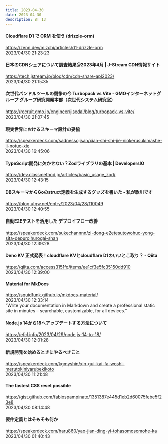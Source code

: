 ```yaml
---
title: 2023-04-30
date: 2023-04-30
description: B! 13
---
```


#### Cloudflare D1 で ORM を使う (drizzle-orm)
https://zenn.dev/mizchi/articles/d1-drizzle-orm<br>
2023/04/30 21:23:23<br>


#### 日本のCDNシェアについて調査結果＠2023年4月 | J-Stream CDN情報サイト
https://tech.jstream.jp/blog/cdn/cdn-share-apl2023/<br>
2023/04/30 21:15:35<br>


#### 次世代バンドルツールの競争の今 Turbopack vs Vite - GMOインターネットグループ グループ研究開発本部（次世代システム研究室）
https://recruit.gmo.jp/engineer/jisedai/blog/turbopack-vs-vite/<br>
2023/04/30 21:07:45<br>


#### 現実世界におけるスキーマ設計の妥協
https://speakerdeck.com/sadnessojisan/xian-shi-shi-jie-niokerusukimashe-ji-notuo-xie<br>
2023/04/30 16:45:06<br>


#### TypeScript開発に欠かせない？Zodライブラリの基本 | DevelopersIO
https://dev.classmethod.jp/articles/basic_usage_zod/<br>
2023/04/30 12:43:15<br>


#### DBスキーマからGoのstruct定義を生成するグッズを書いた - 私が歌川です
https://blog.utgw.net/entry/2023/04/28/110049<br>
2023/04/30 12:40:55<br>


#### 自動E2Eテストを活用した デプロイフロー改善
https://speakerdeck.com/sukechannnn/zi-dong-e2etesutowohuo-yong-sita-depuroihurogai-shan<br>
2023/04/30 12:39:28<br>


#### Deno KV 正式発表！cloudflare KVとcloudflare D1のいいとこ取り？ - Qiita
https://qiita.com/access3151fq/items/ee1cf3e5fc35150dd910<br>
2023/04/30 12:39:00<br>


#### Material for MkDocs
https://squidfunk.github.io/mkdocs-material/<br>
2023/04/30 12:33:14<br>
“Write your documentation in Markdown and create a professional static site in minutes – searchable, customizable, for all devices.”


#### Node.js 14から18へアップデートする方法について
https://efcl.info/2023/04/29/node.js-14-to-18/<br>
2023/04/30 12:01:28<br>


#### 新規開発を始めるときにやるべきこと
https://speakerdeck.com/kgmyshin/xin-gui-kai-fa-woshi-merutokiniyarubekikoto<br>
2023/04/30 11:21:48<br>


#### The fastest CSS reset possible
https://gist.github.com/fabiospampinato/1351387e445d1eb2d60075febe5f23e8<br>
2023/04/30 08:14:48<br>


#### 要件定義とはそもそも何か
https://speakerdeck.com/haru860/yao-jian-ding-yi-tohasomosomohe-ka<br>
2023/04/30 01:40:43<br>


